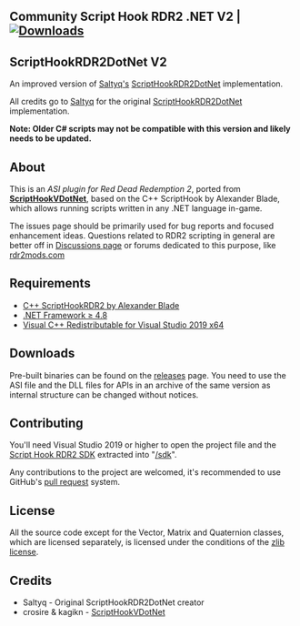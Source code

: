 ## Community Script Hook RDR2 .NET V2 | [![Downloads](https://raster.shields.io/github/downloads/Halen84/ScriptHookRDR2DotNet/total.svg?style=for-the-badge)](https://github.com/Halen84/ScriptHookRDR2DotNet/releases)

## ScriptHookRDR2DotNet V2

An improved version of [Saltyq's](https://github.com/Saltyq) [ScriptHookRDR2DotNet](https://github.com/Saltyq/ScriptHookRDR2DotNet) implementation.

All credits go to [Saltyq](https://github.com/Saltyq) for the original [ScriptHookRDR2DotNet](https://github.com/Saltyq/ScriptHookRDR2DotNet) implementation.

**Note: Older C# scripts may not be compatible with this version and likely needs to be updated.**

## About

This is an *ASI plugin for Red Dead Redemption 2*, ported from [**ScriptHookVDotNet**](https://github.com/crosire/scripthookvdotnet/), based on the C++ ScriptHook by Alexander Blade, which allows running scripts written in any .NET language in-game.

The issues page should be primarily used for bug reports and focused enhancement ideas. Questions related to RDR2 scripting in general are better off in [Discussions page](https://github.com/Halen84/ScriptHookRDR2DotNet-V2/discussions) or forums dedicated to this purpose, like [rdr2mods.com](https://www.rdr2mods.com/)

## Requirements

* [C++ ScriptHookRDR2 by Alexander Blade](http://www.dev-c.com/rdr2/scripthookrdr2/)
* [.NET Framework ≥ 4.8](https://dotnet.microsoft.com/download/dotnet-framework/net48)
* [Visual C++ Redistributable for Visual Studio 2019 x64](https://support.microsoft.com/en-us/help/2977003/the-latest-supported-visual-c-downloads)

## Downloads

Pre-built binaries can be found on the [releases](https://github.com/Halen84/ScriptHookRDR2DotNet-V2/releases) page.
You need to use the ASI file and the DLL files for APIs in an archive of the same version as internal structure can be changed without notices.

## Contributing

You'll need Visual Studio 2019 or higher to open the project file and the [Script Hook RDR2 SDK](http://dev-c.com/rdr2/scripthookrdr2/) extracted into "[/sdk](/sdk)".

Any contributions to the project are welcomed, it's recommended to use GitHub's [pull request](https://help.github.com/articles/using-pull-requests/) system.

## License

All the source code except for the Vector, Matrix and Quaternion classes, which are licensed separately, is licensed under the conditions of the [zlib license](LICENSE.txt).

## Credits
* Saltyq - Original ScriptHookRDR2DotNet creator
* crosire & kagikn - [ScriptHookVDotNet](https://github.com/scripthookvdotnet/scripthookvdotnet)

